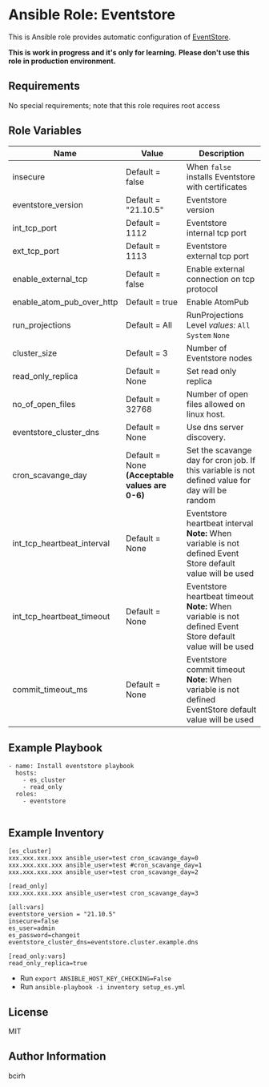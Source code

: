Ansible Role: Eventstore
=========

This is Ansible role provides automatic configuration of [EventStore](https://www.eventstore.com/).

**This is work in progress and it's only for learning.**
**Please don't use this role in production environment.**

Requirements
------------

No special requirements; note that this role requires root access

Role Variables
--------------

| Name | Value | Description |
|---|---|---|
| insecure | Default = false | When `false` installs Eventstore with certificates |
| eventstore_version | Default = "21.10.5" | Eventstore version |
| int_tcp_port | Default = 1112  | Eventstore internal tcp port |
| ext_tcp_port | Default = 1113  | Eventstore external tcp port  |
| enable_external_tcp | Default = false | Enable external connection on tcp protocol |
| enable_atom_pub_over_http | Default = true | Enable AtomPub |
| run_projections | Default = All | RunProjections Level *values:* `All` `System` `None` |
| cluster_size | Default = 3 | Number of Eventstore nodes |
| read_only_replica | Default = None | Set read only replica |
| no_of_open_files | Default = 32768 | Number of open files allowed on linux host. |
| eventstore_cluster_dns | Default = None | Use dns server discovery. |
| cron_scavange_day | Default = None **(Acceptable values are 0-6)** | Set the scavange day for cron job. If this variable is not defined value for day will be random |
| int_tcp_heartbeat_interval | Default = None | Eventstore heartbeat interval **Note:** When variable is not defined Event Store default value will be used |
| int_tcp_heartbeat_timeout | Default = None | Eventstore heartbeat timeout **Note:** When variable is not defined Event Store default value will be used |
| commit_timeout_ms | Default = None | Eventstore commit timeout **Note:** When variable is not defined EventStore default value will be used |

Example Playbook
----------------

```
- name: Install eventstore playbook
  hosts: 
    - es_cluster
    - read_only
  roles:
    - eventstore
    
```
Example Inventory
-----------------
```
[es_cluster]
xxx.xxx.xxx.xxx ansible_user=test cron_scavange_day=0
xxx.xxx.xxx.xxx ansible_user=test #cron_scavange_day=1
xxx.xxx.xxx.xxx ansible_user=test cron_scavange_day=2

[read_only]
xxx.xxx.xxx.xxx ansible_user=test cron_scavange_day=3

[all:vars]
eventstore_version = "21.10.5"
insecure=false
es_user=admin
es_password=changeit
eventstore_cluster_dns=eventstore.cluster.example.dns

[read_only:vars]
read_only_replica=true

```
* Run `export ANSIBLE_HOST_KEY_CHECKING=False`
* Run `ansible-playbook -i inventory setup_es.yml`

License
-------

MIT

Author Information
------------------

bcirh
